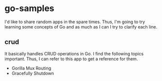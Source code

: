 # go-samples
I'd like to share random apps in the spare times. Thus, I'm going to try learning some concepts of Go and as much as I can I try to clarify each line.

## crud
It basically handles CRUD operations in Go. I find the following topics important. Thus, I can refer to this app to get a reference for them.

- Gorilla Mux Routing
- Gracefully Shutdown
